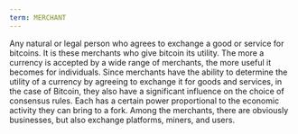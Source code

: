 ```yaml
---
term: MERCHANT
---
```


Any natural or legal person who agrees to exchange a good or service for bitcoins. It is these merchants who give bitcoin its utility. The more a currency is accepted by a wide range of merchants, the more useful it becomes for individuals. Since merchants have the ability to determine the utility of a currency by agreeing to exchange it for goods and services, in the case of Bitcoin, they also have a significant influence on the choice of consensus rules. Each has a certain power proportional to the economic activity they can bring to a fork. Among the merchants, there are obviously businesses, but also exchange platforms, miners, and users.